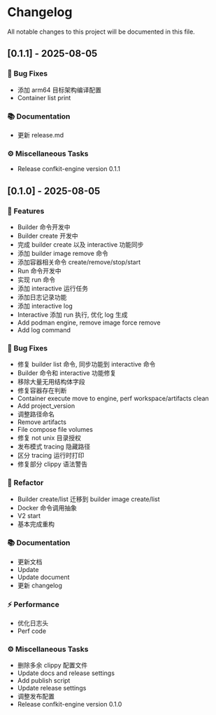 # Changelog

All notable changes to this project will be documented in this file.

## [0.1.1] - 2025-08-05

### 🐛 Bug Fixes

- 添加 arm64 目标架构编译配置
- Container list print

### 📚 Documentation

- 更新 release.md

### ⚙️ Miscellaneous Tasks

- Release confkit-engine version 0.1.1

## [0.1.0] - 2025-08-05

### 🚀 Features

- Builder 命令开发中
- Builder create 开发中
- 完成 builder create 以及 interactive 功能同步
- 添加 builder image remove 命令
- 添加容器相关命令 create/remove/stop/start
- Run 命令开发中
- 实现 run 命令
- 添加 interactive 运行任务
- 添加日志记录功能
- 添加 interactive log
- Interactive 添加 run 执行, 优化 log 生成
- Add podman engine, remove image force remove
- Add log command

### 🐛 Bug Fixes

- 修复 builder  list 命令, 同步功能到 interactive 命令
- Builder 命令和 interactive 功能修复
- 移除大量无用结构体字段
- 修复容器存在判断
- Container execute move to engine, perf workspace/artifacts clean
- Add project_version
- 调整路径命名
- Remove artifacts
- File compose file volumes
- 修复 not unix 目录授权
- 发布模式 tracing 隐藏路径
- 区分 tracing 运行时打印
- 修复部分 clippy 语法警告

### 🚜 Refactor

- Builder create/list 迁移到 builder image create/list
- Docker 命令调用抽象
- V2 start
- 基本完成重构

### 📚 Documentation

- 更新文档
- Update
- Update document
- 更新 changelog

### ⚡ Performance

- 优化日志头
- Perf code

### ⚙️ Miscellaneous Tasks

- 删除多余 clippy 配置文件
- Update docs and release settings
- Add publish script
- Update release settings
- 调整发布配置
- Release confkit-engine version 0.1.0

<!-- generated by git-cliff -->
